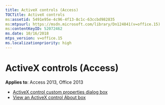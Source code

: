 ```yaml
---
title: ActiveX controls (Access)
TOCTitle: ActiveX controls
ms:assetid: 5491e95e-4c96-4f13-8c1c-63ccbd982835
ms:mtpsurl: https://msdn.microsoft.com/library/Dn124841(v=office.15)
ms:contentKeyID: 52072462
ms.date: 10/16/2018
mtps_version: v=office.15
ms.localizationpriority: high
---
```


# ActiveX controls (Access) 

**Applies to**: Access 2013, Office 2013

- [ActiveX control custom properties dialog box](the-activex-control-s-custom-properties-dialog-box.md)
- [View an ActiveX control About box](view-an-activex-control-s-about-box.md)

